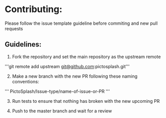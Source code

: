 
# Contributing:


Please follow the issue template guideline before commiting and new pull requests

## Guidelines:

1. Fork the repository and set the main repository as the upstream remote

'''git remote add upstream git@github.com:pictosplash.git'''

2. Make a new branch with the new PR following these naming conventions:

'''
PictoSplash/Issue-type/name-of-issue-or-PR
'''

3. Run tests to ensure that nothing has broken with the new upcoming PR

4. Push to the master branch and wait for a review

